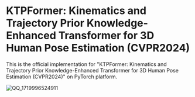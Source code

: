 # KTPFormer: Kinematics and Trajectory Prior Knowledge-Enhanced Transformer for 3D Human Pose Estimation (CVPR2024)
This is the official implementation for "KTPFormer: Kinematics and Trajectory Prior Knowledge-Enhanced Transformer for 3D Human Pose Estimation (CVPR2024)" on PyTorch platform.




 ![QQ_1719996524911](https://github.com/JihuaPeng/KTPFormer/assets/30943144/455714e8-487c-47ec-90e3-676fdd0365ef)

